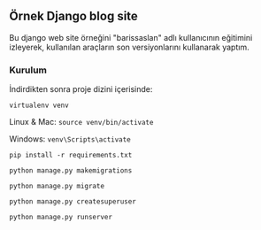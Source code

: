 
## Örnek Django blog site 

Bu django web site örneğini "barissaslan" adlı kullanıcının eğitimini izleyerek, kullanılan araçların son versiyonlarını kullanarak yaptım.

### Kurulum
İndirdikten sonra proje dizini içerisinde:


`virtualenv venv`

Linux & Mac: `source venv/bin/activate`

Windows: `venv\Scripts\activate`

`pip install -r requirements.txt`

`python manage.py makemigrations`

`python manage.py migrate`

`python manage.py createsuperuser`

`python manage.py runserver`
